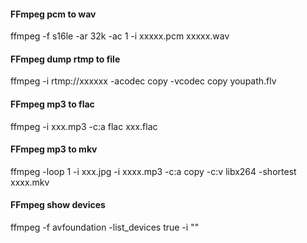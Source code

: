  #### FFmpeg pcm to wav
 ffmpeg -f s16le -ar 32k -ac 1 -i xxxxx.pcm xxxxx.wav

 #### FFmpeg dump rtmp to file
 ffmpeg -i rtmp://xxxxxx -acodec copy -vcodec copy youpath.flv

 #### FFmpeg mp3 to flac
 ffmpeg -i xxx.mp3 -c:a flac xxx.flac
 
 #### FFmpeg mp3 to mkv 
 ffmpeg -loop 1 -i xxx.jpg -i xxxx.mp3 -c:a copy -c:v libx264 -shortest xxxx.mkv

 #### FFmpeg show devices
 ffmpeg -f avfoundation -list_devices true -i ""
